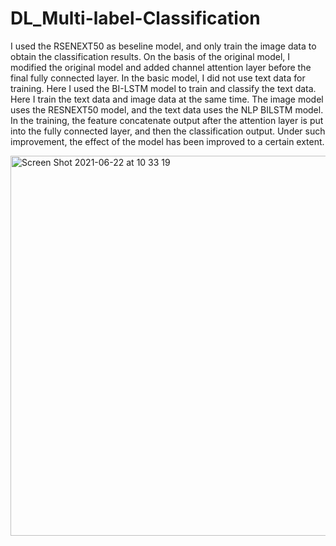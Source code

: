 # DL_Multi-label-Classification

I used the RSENEXT50 as beseline model, and only train the image data to obtain the classification results. On the basis of the original model, I modified the original model and added channel attention layer before the final fully connected layer.
In the basic model, I did not use text data for training. Here I used the BI-LSTM model to train and classify the text data. Here I train the text data and image data at the same time. The image model uses the RESNEXT50 model, and the text data uses the NLP BILSTM model. In the training, the feature concatenate output after the attention layer is put into the fully connected layer, and then the classification output. Under such improvement, the effect of the model has been improved to a certain extent.

<img width="608" alt="Screen Shot 2021-06-22 at 10 33 19" src="https://user-images.githubusercontent.com/78587287/122915081-ee7dbf80-d38d-11eb-8bde-2f1ee157091c.png">
